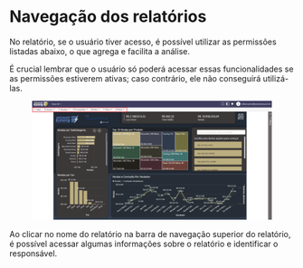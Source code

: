 # Navegação dos relatórios

No relatório, se o usuário tiver acesso, é possível utilizar as permissões listadas abaixo, o que agrega e facilita a análise.

É crucial lembrar que o usuário só poderá acessar essas funcionalidades se as permissões estiverem ativas; caso contrário, ele não conseguirá utilizá-las.

<figure><img src="../../.gitbook/assets/image (27).png" alt=""><figcaption></figcaption></figure>

Ao clicar no nome do relatório na barra de navegação superior do relatório, é possível acessar algumas informações sobre o relatório e identificar o responsável.









###

